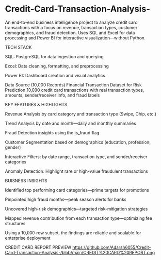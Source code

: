 # Credit-Card-Transaction-Analysis-
An end-to-end business intelligence project to analyze credit card transactions with a focus on revenue, transaction types, customer demographics, and fraud detection. Uses SQL and Excel for data processing and Power BI for interactive visualization—without Python.


TECH STACK

SQL: PostgreSQL for data ingestion and querying

Excel: Data cleaning, formatting, and preprocessing

Power BI: Dashboard creation and visual analytics

 Data Source (10,000 Records)
Financial Transaction Dataset for Risk Prediction
10,000 credit card transactions with real transaction types, amounts, sender/receiver info, and fraud labels 


 KEY FEATURES & HIGHLIGHTS

 
 Revenue Analysis by card category and transaction type (Swipe, Chip, etc.)

 Trend Analysis by date and month—daily and monthly summaries

Fraud Detection insights using the is_fraud flag

 Customer Segmentation based on demographics (education, profession, gender)

 Interactive Filters: by date range, transaction type, and sender/receiver categories

 Anomaly Detection: Highlight rare or high-value fraudulent transactions
 

 BUISNESS INSIGHTS
 
 Identified top performing card categories—prime targets for promotions

 Pinpointed high fraud months—peak season alerts for banks

 Uncovered high-risk demographics—targeted risk-mitigation strategies

 Mapped revenue contribution from each transaction type—optimizing fee structures

Using a 10,000‑row subset, the findings are reliable and scalable for enterprise deployment

CREDIT CARD REPORT PREVIEW https://github.com/Adarsh6055/Credit-Card-Transaction-Analysis-/blob/main/CREDIT%20CARD%20REPORT.png
